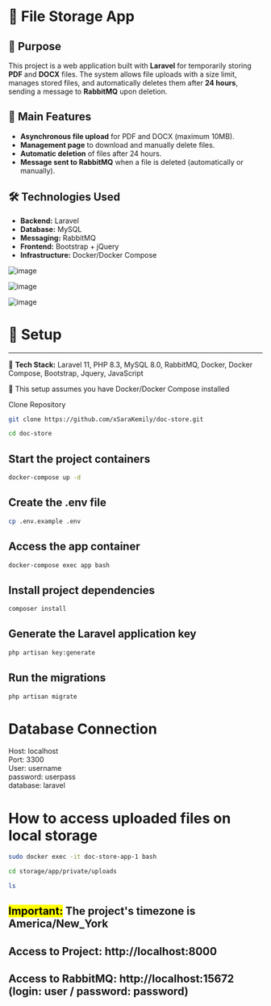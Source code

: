 # 📂 File Storage App  

## 📝 Purpose  
This project is a web application built with **Laravel** for temporarily storing **PDF** and **DOCX** files. The system allows file uploads with a size limit, manages stored files, and automatically deletes them after **24 hours**, sending a message to **RabbitMQ** upon deletion.  

## 🔹 Main Features  
- **Asynchronous file upload** for PDF and DOCX (maximum 10MB).  
- **Management page** to download and manually delete files.  
- **Automatic deletion** of files after 24 hours.  
- **Message sent to RabbitMQ** when a file is deleted (automatically or manually).  

## 🛠️ Technologies Used  
- **Backend:** Laravel  
- **Database:** MySQL  
- **Messaging:** RabbitMQ  
- **Frontend:** Bootstrap + jQuery  
- **Infrastructure:** Docker/Docker Compose  

![image](https://github.com/user-attachments/assets/0a20323d-dbad-47bb-988b-6e7b2129a908)

![image](https://github.com/user-attachments/assets/c80ea51a-411c-4f07-9e3e-9cf92d5c8633)

![image](https://github.com/user-attachments/assets/8ec119f1-d9ea-4814-a32b-729fcb7093b5)



# 🚀 Setup
---

📌 <b>Tech Stack:</b> Laravel 11, PHP 8.3, MySQL 8.0, RabbitMQ, Docker, Docker Compose, Bootstrap, Jquery, JavaScript

📌 This setup assumes you have Docker/Docker Compose installed

Clone Repository  

```sh
git clone https://github.com/xSaraKemily/doc-store.git
```

```sh
cd doc-store
```

Start the project containers
---
```sh
docker-compose up -d
```

Create the .env file
---
```sh
cp .env.example .env
```

Access the app container
---
```sh
docker-compose exec app bash
```

Install project dependencies
---
```sh
composer install
```

Generate the Laravel application key
---
```sh
php artisan key:generate
```

Run the migrations
---
```sh
php artisan migrate
```

# Database Connection

Host: localhost <br>
Port: 3300 <br>
User: username <br>
password: userpass <br>
database: laravel

# How to access uploaded files on local storage

```sh
sudo docker exec -it doc-store-app-1 bash
```

```sh
cd storage/app/private/uploads
```

```sh
ls
```

## <mark>Important:</mark>  The project's timezone is America/New_York
## Access to Project: http://localhost:8000
## Access to RabbitMQ: http://localhost:15672 (login: user / password: password)
